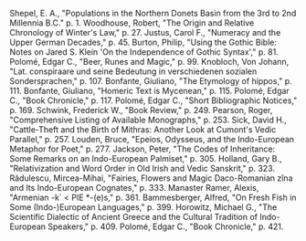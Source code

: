 Shepel, E. A., "Populations in the Northern Donets Basin from the 3rd to 2nd Millennia B.C." p. 1.
Woodhouse, Robert, "The Origin and Relative Chronology of Winter's Law," p. 27.
Justus, Carol F., "Numeracy and the Upper German Decades," p. 45.
Burton, Philip, "Using the Gothic Bible: Notes on Jared S. Klein 'On the Independence of Gothic Syntax'," p. 81.
Polomé, Edgar C., "Beer, Runes and Magic," p. 99.
Knobloch, Von Johann, "Lat. conspiraare und seine Bedeutung in verschiedenen sozialen Sondersprachen," p. 107.
Bonfante, Giuliano, "The Etymology of híppos," p. 111.
Bonfante, Giuliano, "Homeric Text is Mycenean," p. 115.
Polomé, Edgar C., "Book Chronicle," p. 117.
Polomé, Edgar C., "Short Bibliographic Notices," p. 169.
Schwink, Frederick W., "Book Review," p. 249.
Pearson, Roger, "Comprehensive Listing of Available Monographs," p. 253.
Sick, David H., "Cattle-Theft and the Birth of Mithras: Another Look at Cumont's Vedic Parallel," p. 257.
Louden, Bruce, "Epeios, Odysseus, and the Indo-European Metaphor for Poet," p. 277.
Jackson, Peter, "The Codes of Inheritance: Some Remarks on an Indo-European Palmiset," p. 305.
Holland, Gary B., "Relativization and Word Order in Old Irish and Vedic Sanskrit," p. 323.
Râdulescu, Mircea-Mihai, "Fairies, Flowers and Magic Daco-Romanian zîna and Its Indo-European Cognates," p. 333.
Manaster Ramer, Alexis, "Armenian -k` < PIE *-(e)s," p. 361.
Bammesberger, Alfred, "On Fresh Fish in Some (Indo-)European Languages," p. 399.
Horowitz, Michael G., "The Scientific Dialectic of Ancient Greece and the Cultural Tradition of Indo-European Speakers," p. 409.
Polomé, Edgar C., "Book Chronicle," p. 421.